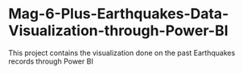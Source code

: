 # Mag-6-Plus-Earthquakes-Data-Visualization-through-Power-BI
This project contains the visualization done on the past Earthquakes records through Power BI
